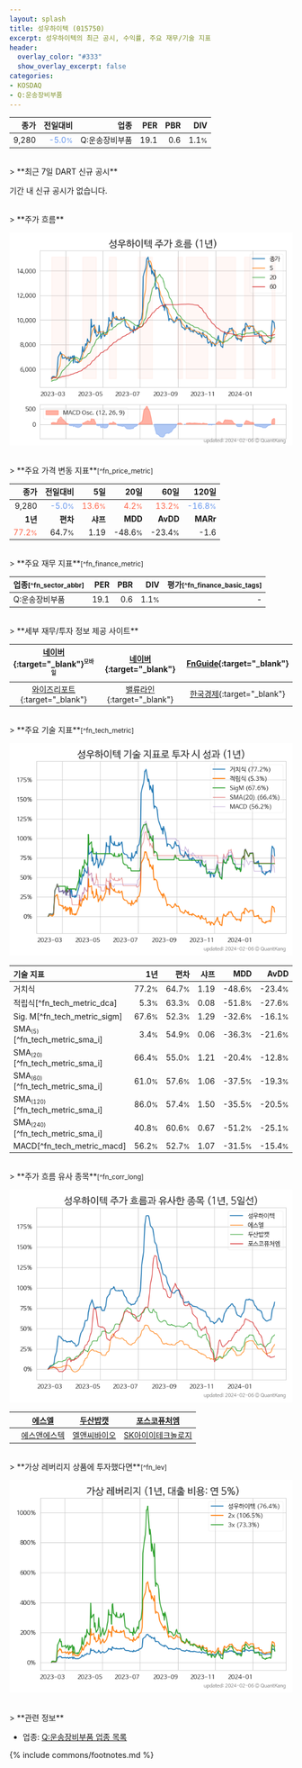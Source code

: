 ```yaml
---
layout: splash
title: 성우하이텍 (015750)
excerpt: 성우하이텍의 최근 공시, 수익률, 주요 재무/기술 지표
header:
  overlay_color: "#333"
  show_overlay_excerpt: false
categories:
- KOSDAQ
- Q:운송장비부품
---
```


| **종가** | **전일대비** | **업종** | **PER** | **PBR** | **DIV** |
| -------: | -----------: | -------: | ------: | ------: | ------: |
| 9,280 | <span style="color: cornflowerblue">-5.0<small>%</small></span> | Q:운송장비부품 | 19.1 | 0.6 | 1.1<small>%</small> |

<!-- more -->

<br>
> **최근 7일 DART 신규 공시**<a id="dart"></a>

기간 내 신규 공시가 없습니다.

<br>
> **주가 흐름**<a id="price"></a>

![015750](/stock/images/015750.png)

<br>
> **주요 가격 변동 지표**<small>[^fn_price_metric]</small>

| **종가** | **전일대비** | **5일** | **20일** | **60일** | **120일** |
| -------: | -----------: | ------: | -------: | -------: | --------: |
| 9,280 | <span style="color: cornflowerblue">-5.0<small>%</small></span> | <span style="color: tomato">13.6<small>%</small></span> | <span style="color: tomato">4.2<small>%</small></span> | <span style="color: tomato">13.2<small>%</small></span> | <span style="color: cornflowerblue">-16.8<small>%</small></span> |
| **1년** | **편차** | **샤프** | **MDD** | **AvDD** | **MARr** |
| <span style="color: tomato">77.2<small>%</small></span> | 64.7<small>%</small> | 1.19 | -48.6<small>%</small> | -23.4<small>%</small> | -1.6 |

<br>
> **주요 재무 지표**<small>[^fn_finance_metric]</small>

| **업종**<small>[^fn_sector_abbr]</small> | **PER** | **PBR** | **DIV** | **평가**<small>[^fn_finance_basic_tags]</small> |
| :--------------------------------------- | ------: | ------: | ------: | ----------------------------------------------: |
| Q:운송장비부품 | 19.1 | 0.6 | 1.1<small>%</small> | - |

<br>
> **세부 재무/투자 정보 제공 사이트**

| [네이버](https://m.stock.naver.com/domestic/stock/015750/finance/summary){:target="_blank"}<sup><small>모바일</small></sup> | [네이버](https://finance.naver.com/item/coinfo.naver?code=015750){:target="_blank"} | [FnGuide](https://comp.fnguide.com/SVO2/ASP/SVD_Invest.asp?gicode=A015750&MenuYn=Y){:target="_blank"} |
| :---: | :---: | :---: |
| [와이즈리포트](https://comp.wisereport.co.kr/company/c1040001.aspx?cmp_cd=015750){:target="_blank"} | [밸류라인](https://www.valueline.co.kr/finance/summary/015750){:target="_blank"} | [한국경제](https://markets.hankyung.com/stock/015750/financial-summary){:target="_blank"} |

<br>
> **주요 기술 지표**<small>[^fn_tech_metric]</small>


![015750](/stock/images/015750_tech.png)

| **기술 지표** | **1년** | **편차** | **샤프** | **MDD** | **AvDD** |
| :------------ | ------: | -----------: | -------: | ------: | -------: |
| 거치식 | 77.2<small>%</small> | 64.7<small>%</small> | 1.19 | -48.6<small>%</small> | -23.4<small>%</small> |
| 적립식[^fn_tech_metric_dca] | 5.3<small>%</small> | 63.3<small>%</small> | 0.08 | -51.8<small>%</small> | -27.6<small>%</small> |
| Sig. M[^fn_tech_metric_sigm] | 67.6<small>%</small> | 52.3<small>%</small> | 1.29 | -32.6<small>%</small> | -16.1<small>%</small> |
| SMA<small><sub>(5)</sub></small>[^fn_tech_metric_sma_i] | 3.4<small>%</small> | 54.9<small>%</small> | 0.06 | -36.3<small>%</small> | -21.6<small>%</small> |
| SMA<small><sub>(20)</sub></small>[^fn_tech_metric_sma_i] | 66.4<small>%</small> | 55.0<small>%</small> | 1.21 | -20.4<small>%</small> | -12.8<small>%</small> |
| SMA<small><sub>(60)</sub></small>[^fn_tech_metric_sma_i] | 61.0<small>%</small> | 57.6<small>%</small> | 1.06 | -37.5<small>%</small> | -19.3<small>%</small> |
| SMA<small><sub>(120)</sub></small>[^fn_tech_metric_sma_i] | 86.0<small>%</small> | 57.4<small>%</small> | 1.50 | -35.5<small>%</small> | -20.5<small>%</small> |
| SMA<small><sub>(240)</sub></small>[^fn_tech_metric_sma_i] | 40.8<small>%</small> | 60.6<small>%</small> | 0.67 | -51.2<small>%</small> | -25.1<small>%</small> |
| MACD[^fn_tech_metric_macd] | 56.2<small>%</small> | 52.7<small>%</small> | 1.07 | -31.5<small>%</small> | -15.4<small>%</small> |

<br>
> **주가 흐름 유사 종목**<a id="corr"></a><small>[^fn_corr_long]</small>

![015750](/stock/images/015750_corr.png)

|       | [에스엘](/005850/) | [두산밥캣](/241560/) | [포스코퓨처엠](/003670/) |
| :---: | :------------------------------------: | :------------------------------------: | :------------------------------------: |
|       | [에스앤에스텍](/101490/) | [엘앤씨바이오](/290650/) | [SK아이이테크놀로지](/361610/) |

<br>
> **가상 레버리지 상품에 투자했다면**<a id="2x"></a><small>[^fn_lev]</small>

![015750](/stock/images/015750_2x.png)

<br>
> **관련 정보**

- 업종: [Q:운송장비부품 업종 목록](/stats/sector/kosdaq_업종_운송장비부품_종목/)

{% include commons/footnotes.md %}